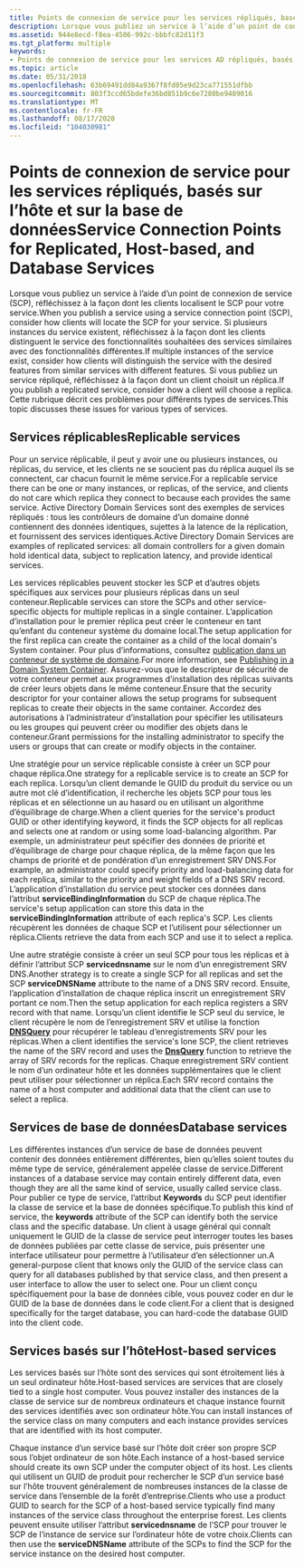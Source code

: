 ```yaml
---
title: Points de connexion de service pour les services répliqués, basés sur l’hôte et sur la base de données
description: Lorsque vous publiez un service à l’aide d’un point de connexion de service (SCP), réfléchissez à la façon dont les clients localisent le SCP pour votre service.
ms.assetid: 944e8ecd-f8ea-4506-992c-bbbfc82d11f3
ms.tgt_platform: multiple
keywords:
- Points de connexion de service pour les services AD répliqués, basés sur l’hôte et les services de base de données
ms.topic: article
ms.date: 05/31/2018
ms.openlocfilehash: 63b69491dd84a9367f8fd05e9d23ca771551dfbb
ms.sourcegitcommit: 803f3ccd65bdefe36bd851b9c6e7280be9489016
ms.translationtype: MT
ms.contentlocale: fr-FR
ms.lasthandoff: 08/17/2020
ms.locfileid: "104030981"
---
```

# <a name="service-connection-points-for-replicated-host-based-and-database-services"></a><span data-ttu-id="f88dc-104">Points de connexion de service pour les services répliqués, basés sur l’hôte et sur la base de données</span><span class="sxs-lookup"><span data-stu-id="f88dc-104">Service Connection Points for Replicated, Host-based, and Database Services</span></span>

<span data-ttu-id="f88dc-105">Lorsque vous publiez un service à l’aide d’un point de connexion de service (SCP), réfléchissez à la façon dont les clients localisent le SCP pour votre service.</span><span class="sxs-lookup"><span data-stu-id="f88dc-105">When you publish a service using a service connection point (SCP), consider how clients will locate the SCP for your service.</span></span> <span data-ttu-id="f88dc-106">Si plusieurs instances du service existent, réfléchissez à la façon dont les clients distinguent le service des fonctionnalités souhaitées des services similaires avec des fonctionnalités différentes.</span><span class="sxs-lookup"><span data-stu-id="f88dc-106">If multiple instances of the service exist, consider how clients will distinguish the service with the desired features from similar services with different features.</span></span> <span data-ttu-id="f88dc-107">Si vous publiez un service répliqué, réfléchissez à la façon dont un client choisit un réplica.</span><span class="sxs-lookup"><span data-stu-id="f88dc-107">If you publish a replicated service, consider how a client will choose a replica.</span></span> <span data-ttu-id="f88dc-108">Cette rubrique décrit ces problèmes pour différents types de services.</span><span class="sxs-lookup"><span data-stu-id="f88dc-108">This topic discusses these issues for various types of services.</span></span>

## <a name="replicable-services"></a><span data-ttu-id="f88dc-109">Services réplicables</span><span class="sxs-lookup"><span data-stu-id="f88dc-109">Replicable services</span></span>

<span data-ttu-id="f88dc-110">Pour un service réplicable, il peut y avoir une ou plusieurs instances, ou réplicas, du service, et les clients ne se soucient pas du réplica auquel ils se connectent, car chacun fournit le même service.</span><span class="sxs-lookup"><span data-stu-id="f88dc-110">For a replicable service there can be one or many instances, or replicas, of the service, and clients do not care which replica they connect to because each provides the same service.</span></span> <span data-ttu-id="f88dc-111">Active Directory Domain Services sont des exemples de services répliqués : tous les contrôleurs de domaine d’un domaine donné contiennent des données identiques, sujettes à la latence de la réplication, et fournissent des services identiques.</span><span class="sxs-lookup"><span data-stu-id="f88dc-111">Active Directory Domain Services are examples of replicated services: all domain controllers for a given domain hold identical data, subject to replication latency, and provide identical services.</span></span>

<span data-ttu-id="f88dc-112">Les services réplicables peuvent stocker les SCP et d’autres objets spécifiques aux services pour plusieurs réplicas dans un seul conteneur.</span><span class="sxs-lookup"><span data-stu-id="f88dc-112">Replicable services can store the SCPs and other service-specific objects for multiple replicas in a single container.</span></span> <span data-ttu-id="f88dc-113">L’application d’installation pour le premier réplica peut créer le conteneur en tant qu’enfant du conteneur système du domaine local.</span><span class="sxs-lookup"><span data-stu-id="f88dc-113">The setup application for the first replica can create the container as a child of the local domain's System container.</span></span> <span data-ttu-id="f88dc-114">Pour plus d’informations, consultez [publication dans un conteneur de système de domaine](publishing-in-a-domain-system-container.md).</span><span class="sxs-lookup"><span data-stu-id="f88dc-114">For more information, see [Publishing in a Domain System Container](publishing-in-a-domain-system-container.md).</span></span> <span data-ttu-id="f88dc-115">Assurez-vous que le descripteur de sécurité de votre conteneur permet aux programmes d’installation des réplicas suivants de créer leurs objets dans le même conteneur.</span><span class="sxs-lookup"><span data-stu-id="f88dc-115">Ensure that the security descriptor for your container allows the setup programs for subsequent replicas to create their objects in the same container.</span></span> <span data-ttu-id="f88dc-116">Accordez des autorisations à l’administrateur d’installation pour spécifier les utilisateurs ou les groupes qui peuvent créer ou modifier des objets dans le conteneur.</span><span class="sxs-lookup"><span data-stu-id="f88dc-116">Grant permissions for the installing administrator to specify the users or groups that can create or modify objects in the container.</span></span>

<span data-ttu-id="f88dc-117">Une stratégie pour un service réplicable consiste à créer un SCP pour chaque réplica.</span><span class="sxs-lookup"><span data-stu-id="f88dc-117">One strategy for a replicable service is to create an SCP for each replica.</span></span> <span data-ttu-id="f88dc-118">Lorsqu’un client demande le GUID du produit du service ou un autre mot clé d’identification, il recherche les objets SCP pour tous les réplicas et en sélectionne un au hasard ou en utilisant un algorithme d’équilibrage de charge.</span><span class="sxs-lookup"><span data-stu-id="f88dc-118">When a client queries for the service's product GUID or other identifying keyword, it finds the SCP objects for all replicas and selects one at random or using some load-balancing algorithm.</span></span> <span data-ttu-id="f88dc-119">Par exemple, un administrateur peut spécifier des données de priorité et d’équilibrage de charge pour chaque réplica, de la même façon que les champs de priorité et de pondération d’un enregistrement SRV DNS.</span><span class="sxs-lookup"><span data-stu-id="f88dc-119">For example, an administrator could specify priority and load-balancing data for each replica, similar to the priority and weight fields of a DNS SRV record.</span></span> <span data-ttu-id="f88dc-120">L’application d’installation du service peut stocker ces données dans l’attribut **serviceBindingInformation** du SCP de chaque réplica.</span><span class="sxs-lookup"><span data-stu-id="f88dc-120">The service's setup application can store this data in the **serviceBindingInformation** attribute of each replica's SCP.</span></span> <span data-ttu-id="f88dc-121">Les clients récupèrent les données de chaque SCP et l’utilisent pour sélectionner un réplica.</span><span class="sxs-lookup"><span data-stu-id="f88dc-121">Clients retrieve the data from each SCP and use it to select a replica.</span></span>

<span data-ttu-id="f88dc-122">Une autre stratégie consiste à créer un seul SCP pour tous les réplicas et à définir l’attribut SCP **servicednsname** sur le nom d’un enregistrement SRV DNS.</span><span class="sxs-lookup"><span data-stu-id="f88dc-122">Another strategy is to create a single SCP for all replicas and set the SCP **serviceDNSName** attribute to the name of a DNS SRV record.</span></span> <span data-ttu-id="f88dc-123">Ensuite, l’application d’installation de chaque réplica inscrit un enregistrement SRV portant ce nom.</span><span class="sxs-lookup"><span data-stu-id="f88dc-123">Then the setup application for each replica registers a SRV record with that name.</span></span> <span data-ttu-id="f88dc-124">Lorsqu’un client identifie le SCP seul du service, le client récupère le nom de l’enregistrement SRV et utilise la fonction [**DNSQuery**](/windows/desktop/api/windns/nf-windns-dnsquery_a) pour récupérer le tableau d’enregistrements SRV pour les réplicas.</span><span class="sxs-lookup"><span data-stu-id="f88dc-124">When a client identifies the service's lone SCP, the client retrieves the name of the SRV record and uses the [**DnsQuery**](/windows/desktop/api/windns/nf-windns-dnsquery_a) function to retrieve the array of SRV records for the replicas.</span></span> <span data-ttu-id="f88dc-125">Chaque enregistrement SRV contient le nom d’un ordinateur hôte et les données supplémentaires que le client peut utiliser pour sélectionner un réplica.</span><span class="sxs-lookup"><span data-stu-id="f88dc-125">Each SRV record contains the name of a host computer and additional data that the client can use to select a replica.</span></span>

## <a name="database-services"></a><span data-ttu-id="f88dc-126">Services de base de données</span><span class="sxs-lookup"><span data-stu-id="f88dc-126">Database services</span></span>

<span data-ttu-id="f88dc-127">Les différentes instances d’un service de base de données peuvent contenir des données entièrement différentes, bien qu’elles soient toutes du même type de service, généralement appelée classe de service.</span><span class="sxs-lookup"><span data-stu-id="f88dc-127">Different instances of a database service may contain entirely different data, even though they are all the same kind of service, usually called service class.</span></span> <span data-ttu-id="f88dc-128">Pour publier ce type de service, l’attribut **Keywords** du SCP peut identifier la classe de service et la base de données spécifique.</span><span class="sxs-lookup"><span data-stu-id="f88dc-128">To publish this kind of service, the **keywords** attribute of the SCP can identify both the service class and the specific database.</span></span> <span data-ttu-id="f88dc-129">Un client à usage général qui connaît uniquement le GUID de la classe de service peut interroger toutes les bases de données publiées par cette classe de service, puis présenter une interface utilisateur pour permettre à l’utilisateur d’en sélectionner un.</span><span class="sxs-lookup"><span data-stu-id="f88dc-129">A general-purpose client that knows only the GUID of the service class can query for all databases published by that service class, and then present a user interface to allow the user to select one.</span></span> <span data-ttu-id="f88dc-130">Pour un client conçu spécifiquement pour la base de données cible, vous pouvez coder en dur le GUID de la base de données dans le code client.</span><span class="sxs-lookup"><span data-stu-id="f88dc-130">For a client that is designed specifically for the target database, you can hard-code the database GUID into the client code.</span></span>

## <a name="host-based-services"></a><span data-ttu-id="f88dc-131">Services basés sur l’hôte</span><span class="sxs-lookup"><span data-stu-id="f88dc-131">Host-based services</span></span>

<span data-ttu-id="f88dc-132">Les services basés sur l’hôte sont des services qui sont étroitement liés à un seul ordinateur hôte.</span><span class="sxs-lookup"><span data-stu-id="f88dc-132">Host-based services are services that are closely tied to a single host computer.</span></span> <span data-ttu-id="f88dc-133">Vous pouvez installer des instances de la classe de service sur de nombreux ordinateurs et chaque instance fournit des services identifiés avec son ordinateur hôte.</span><span class="sxs-lookup"><span data-stu-id="f88dc-133">You can install instances of the service class on many computers and each instance provides services that are identified with its host computer.</span></span>

<span data-ttu-id="f88dc-134">Chaque instance d’un service basé sur l’hôte doit créer son propre SCP sous l’objet ordinateur de son hôte.</span><span class="sxs-lookup"><span data-stu-id="f88dc-134">Each instance of a host-based service should create its own SCP under the computer object of its host.</span></span> <span data-ttu-id="f88dc-135">Les clients qui utilisent un GUID de produit pour rechercher le SCP d’un service basé sur l’hôte trouvent généralement de nombreuses instances de la classe de service dans l’ensemble de la forêt d’entreprise.</span><span class="sxs-lookup"><span data-stu-id="f88dc-135">Clients who use a product GUID to search for the SCP of a host-based service typically find many instances of the service class throughout the enterprise forest.</span></span> <span data-ttu-id="f88dc-136">Les clients peuvent ensuite utiliser l’attribut **servicednsname** de l’SCP pour trouver le SCP de l’instance de service sur l’ordinateur hôte de votre choix.</span><span class="sxs-lookup"><span data-stu-id="f88dc-136">Clients can then use the **serviceDNSName** attribute of the SCPs to find the SCP for the service instance on the desired host computer.</span></span>

 

 
